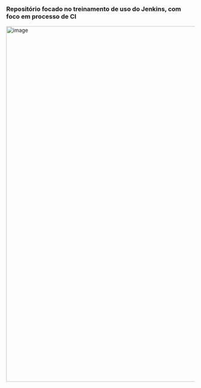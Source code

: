 ### Repositório focado no treinamento de uso do Jenkins, com foco em processo de CI

<img width="947" alt="image" src="https://user-images.githubusercontent.com/70979408/176957450-1a8fc17d-d4de-4ea9-b6c1-e2b1a754a29c.png">

